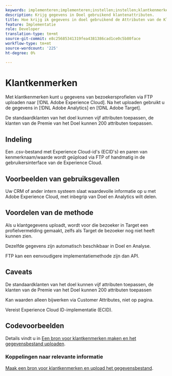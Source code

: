 ```yaml
---
keywords: implementeren;implementeren;instellen;instellen;klantkenmerken
description: Krijg gegevens in Doel gebruikend klantenattributen.
title: Hoe krijg ik gegevens in doel gebruikend de Attributen van de Klant?
feature: Implementatie
role: Developer
translation-type: tm+mt
source-git-commit: e8c25685341319fea4381386cad1ce0c5b80face
workflow-type: tm+mt
source-wordcount: '225'
ht-degree: 0%

---
```


# Klantkenmerken

Met klantkenmerken kunt u gegevens van bezoekersprofielen via FTP uploaden naar [!DNL Adobe Experience Cloud]. Na het uploaden gebruikt u de gegevens in [!DNL Adobe Analytics] en [!DNL Adobe Target].

De standaardklanten van het doel kunnen vijf attributen toepassen, de klanten van de Premie van het Doel kunnen 200 attributen toepassen.

## Indeling

Een .csv-bestand met Experience Cloud-id&#39;s (ECID&#39;s) en paren van kenmerknaam/waarde wordt geüpload via FTP of handmatig in de gebruikersinterface van de Experience Cloud.

## Voorbeelden van gebruiksgevallen

Uw CRM of ander intern systeem slaat waardevolle informatie op u met Adobe Experience Cloud, met inbegrip van Doel en Analytics wilt delen.

## Voordelen van de methode

Als u klantgegevens uploadt, wordt voor die bezoeker in Target een profielvermelding gemaakt, zelfs als Target de bezoeker nog niet heeft kunnen zien.

Dezelfde gegevens zijn automatisch beschikbaar in Doel en Analyse.

FTP kan een eenvoudigere implementatiemethode zijn dan API.

## Caveats

De standaardklanten van het doel kunnen vijf attributen toepassen, de klanten van de Premie van het Doel kunnen 200 attributen toepassen

Kan waarden alleen bijwerken via Customer Attributes, niet op pagina.

Vereist Experience Cloud ID-implementatie (ECID).

## Codevoorbeelden

Details vindt u in [Een bron voor klantkenmerken maken en het gegevensbestand uploaden](https://experienceleague.adobe.com/docs/core-services/interface/customer-attributes/t-crs-usecase.html).

### Koppelingen naar relevante informatie

[Maak een bron voor klantkenmerken en upload het gegevensbestand](https://experienceleague.adobe.com/docs/core-services/interface/customer-attributes/t-crs-usecase.html).